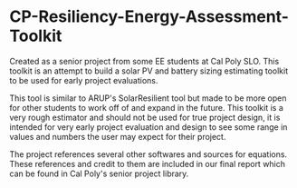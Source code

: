 # CP-Resiliency-Energy-Assessment-Toolkit
Created as a senior project from some EE students at Cal Poly SLO. This toolkit is an attempt to build a solar PV and battery sizing estimating toolkit to be used for early project evaluations.

This tool is similar to ARUP's SolarResilient tool but made to be more open for other students to work off of and expand in the future. This toolkit is a very rough estimator and should not be used for true project design, it is intended for very early project evaluation and design to see some range in values and numbers the user may expect for their project.

The project references several other softwares and sources for equations. These references and credit to them are included in our final report which can be found in Cal Poly's senior project library.
